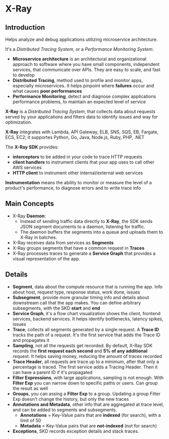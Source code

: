 # X-Ray #

## Introduction ##

Helps analyze and debug applications utilizing microservice architecture.

It's a *Distributed Tracing System*, or a *Performance Monitoring System*.

* **Microservice architecture** is an architectural and organizational approach to software where you have small components, independent services, that communicate over APIs. They are easy to scale, and fast to develop
* **Distributed Tracing**, method used to profile and monitor apps, especially microservices. It helps pinpoint where **failures** occur and what causes **poor performances**
* **Performance Monitoring**, detect and diagnose complex applications performance problems, to maintain an expected level of service

**X-Ray** is a *Distributed Tracing System*, that collects data about requests served by your applications and filters data to identify issues and way for optimization.

**X-Ray** integrates with Lambda, API Gateway, ELB, SNS, SQS, EB, Fargate, ECS, EC2; it supportes Python, Go, Java, Node.js, Ruby, PHP, .NET

The **X-Ray SDK** provides:

* **interceptors** to be added in your code to trace HTTP requests
* **client handlers** to instrument clients that your app uses to call other AWS services
* **HTTP client** to instrument other internal/external web services

**Instrumentation** means the ability to monitor or measure the level of a product's performance, to diagnose errors and to write trace info

## Main Concepts ##

* X-Ray **Daemon**:
  * Instead of sending traffic data directly to **X-Ray**, the SDK sends JSON segment documents to a daemon, listening for traffic.
  * The daemon buffers the segments into a queue and uploads them to X-Ray in batches.
* X-Ray receives data from services as **Segments**
* X-Ray groups segments that have a common request in **Traces**
* X-Ray processes traces to generate a **Service Graph** that provides a visual representation of the app.

## Details ##

* **Segment**, data about the compute resource that is running the app. Info about host, request type, response status, work done, issues
* **Subsegment**, provide more granular timing info and details about downstream call that the app makes. You can define arbitrary subsegments, with the SKD **start** and **end**
* **Service Graph**, it's a flow chart visualization shows the client, frontend services, backend services. It helps identify bottlenecks, latency spikes, issues
* **Trace**, collects all segments generated by a single request. A **Trace ID** tracks the path of a request. It's the first service that adds the Trace ID and propagates it
* **Sampling**, not all the requests get recorded. By default, X-Ray SDK records the **first request each second** and **5% of any additional** request. It helps saving money, reducing the amount of traces recorded
* **Trace Header**, all requests are trace up to a minimum, after that only a percentage is traced. The first service adds a Tracing Header. Then it can have a parent ID if it's propagated
* **Filter Expressions**, with large applications, sampling is not enough. With **Filter Exp** you can narrow down to specific paths or users. Can group the result as well
* **Groups**, you can assing a **Filter Exp** to a group. Updating a group Filter Exp doesn't change the history, but only the new traces
* **Annotations and Metadata**, other info that are aggregated at trace level, and can be added to segments and subsegments.
  * **Annotations** = Key-Value pairs that are **indexed** (for search), with a limit of 50
  * **Metadata** = Key-Value pairs that are **not-indexed** (not for search)
* **Exceptions**, SKD records exception details and stack traces.
